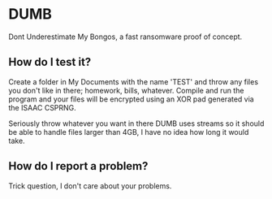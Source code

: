 # DUMB

Dont Underestimate My Bongos, a fast ransomware proof of concept.

## How do I test it?
Create a folder in My Documents with the name 'TEST' and throw any files you don't like in there; homework, bills, whatever. Compile and run the program and your files will be encrypted using an XOR pad generated via the ISAAC CSPRNG.

Seriously throw whatever you want in there DUMB uses streams so it should be able to handle files larger than 4GB, I have no idea how long it would take.

## How do I report a problem?
Trick question, I don't care about your problems.